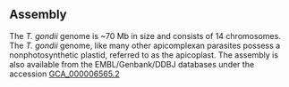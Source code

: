 Assembly
--------

The *T. gondii* genome is ~70 Mb in size and consists of 14
chromosomes. The *T. gondii* genome, like many other apicomplexan
parasites possess a nonphotosynthetic plastid, referred to as the
apicoplast. The assembly is also available from the EMBL/Genbank/DDBJ
databases under the accession
[GCA_000006565.2](http://www.ebi.ac.uk/ena/data/view/GCA_000006565.2)

